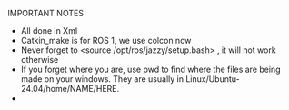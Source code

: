 IMPORTANT NOTES
- All done in Xml
- Catkin_make is for ROS 1, we use colcon now
- Never forget to <source /opt/ros/jazzy/setup.bash> , it will not work otherwise
- If you forget where you are, use pwd to find where the files are being made on your windows. They are usually in Linux/Ubuntu-24.04/home/NAME/HERE.
- 
